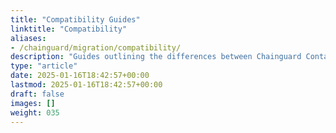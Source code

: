 ```yaml
---
title: "Compatibility Guides"
linktitle: "Compatibility"
aliases:
- /chainguard/migration/compatibility/
description: "Guides outlining the differences between Chainguard Container Images and third-party images."
type: "article"
date: 2025-01-16T18:42:57+00:00
lastmod: 2025-01-16T18:42:57+00:00
draft: false
images: []
weight: 035
---
```

